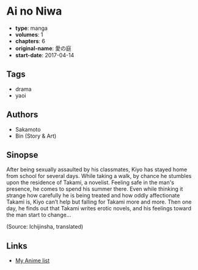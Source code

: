 # Ai no Niwa

-   **type**: manga
-   **volumes**: 1
-   **chapters**: 6
-   **original-name**: 愛の庭
-   **start-date**: 2017-04-14

## Tags

-   drama
-   yaoi

## Authors

-   Sakamoto
-   Bin (Story & Art)

## Sinopse

After being sexually assaulted by his classmates, Kiyo has stayed home from school for several days. While taking a walk, by chance he stumbles upon the residence of Takami, a novelist. Feeling safe in the man's presence, he comes to spend his summer there. Even while thinking it strange how carefully he is being treated and how oddly affectionate Takami is, Kiyo can’t help but falling for Takami more and more. Then one day, he finds out that Takami writes erotic novels, and his feelings toward the man start to change...

(Source: Ichijinsha, translated)

## Links

-   [My Anime list](https://myanimelist.net/manga/120730/Ai_no_Niwa)
